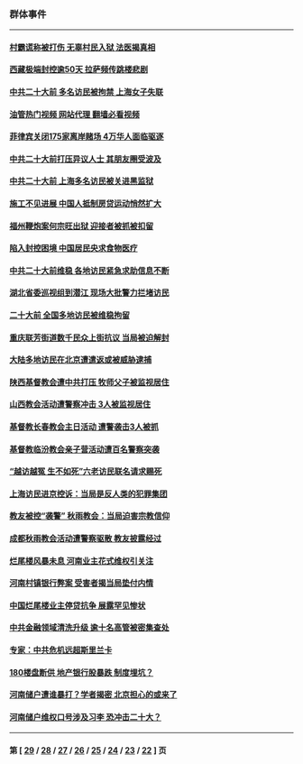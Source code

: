 ### 群体事件
---
#### [村霸谎称被打伤 无辜村民入狱 法医揭真相](../../pages/ncid279/n13838149.md?10080845) 
#### [西藏极端封控逾50天 拉萨频传跳楼悲剧](../../pages/ncid279/n13836551.md?10080845) 
#### [中共二十大前 多名访民被拘禁 上海女子失联](../../pages/ncid279/n13834363.md?10080845) 
#### [油管热门视频 网站代理 翻墙必看视频](http://209.222.30.114:81/youtube.html?10080845)
#### [菲律宾关闭175家离岸赌场 4万华人面临驱逐](../../pages/ncid279/n13833169.md?10080845) 
#### [中共二十大前打压异议人士 其朋友圈受波及](../../pages/ncid279/n13833136.md?10080845) 
#### [中共二十大前 上海多名访民被关进黑监狱](../../pages/ncid279/n13829500.md?10080845) 
#### [施工不见进展 中国人抵制房贷运动悄然扩大](../../pages/ncid279/n13828435.md?10080845) 
#### [福州鞭炮案何宗旺出狱 迎接者被抓被扣留](../../pages/ncid279/n13824304.md?10080845) 
#### [陷入封控困境 中国居民央求食物医疗](../../pages/ncid279/n13823589.md?10080845) 
#### [中共二十大前维稳 各地访民紧急求助信息不断](../../pages/ncid279/n13822888.md?10080845) 
#### [湖北省委巡视组到潜江 现场大批警力拦堵访民](../../pages/ncid279/n13820243.md?10080845) 
#### [二十大前 全国多地访民被维稳拘留](../../pages/ncid279/n13819431.md?10080845) 
#### [重庆联芳街道数千民众上街抗议 当局被迫解封](../../pages/ncid279/n13812220.md?10080845) 
#### [大陆多地访民在北京遭遣返或被威胁逮捕](../../pages/ncid279/n13812104.md?10080845) 
#### [陕西基督教会遭中共打压 牧师父子被监视居住](../../pages/ncid279/n13811611.md?10080845) 
#### [山西教会活动遭警察冲击 3人被监视居住](../../pages/ncid279/n13808966.md?10080845) 
#### [基督教长春教会主日活动 遭警袭击3人被抓](../../pages/ncid279/n13806935.md?10080845) 
#### [基督教临汾教会亲子营活动遭百名警察突袭](../../pages/ncid279/n13806527.md?10080845) 
#### [“越访越冤 生不如死”六老访民联名请求赐死](../../pages/ncid279/n13805907.md?10080845) 
#### [上海访民进京控诉：当局是反人类的犯罪集团](../../pages/ncid279/n13803858.md?10080845) 
#### [教友被控“袭警” 秋雨教会：当局迫害宗教信仰](../../pages/ncid279/n13803563.md?10080845) 
#### [成都秋雨教会活动遭警察驱散 教友披露经过](../../pages/ncid279/n13802541.md?10080845) 
#### [烂尾楼风暴未息 河南业主花式维权引关注](../../pages/ncid279/n13794519.md?10080845) 
#### [河南村镇银行弊案 受害者揭当局垫付内情](../../pages/ncid279/n13791990.md?10080845) 
#### [中国烂尾楼业主停贷抗争 展露罕见惨状](../../pages/ncid279/n13787794.md?10080845) 
#### [中共金融领域清洗升级 逾十名高管被密集查处](../../pages/ncid279/n13782694.md?10080845) 
#### [专家：中共危机远超斯里兰卡](../../pages/ncid279/n13782248.md?10080845) 
#### [180楼盘断供 地产银行股暴跌 制度埋坑？](../../pages/ncid279/n13780778.md?10080845) 
#### [河南储户遭谁暴打？学者揭密 北京担心的或来了](../../pages/ncid279/n13779407.md?10080845) 
#### [河南储户维权口号涉及习李 恐冲击二十大？](../../pages/ncid279/n13778148.md?10080845) 

---
#### 第 [ [29](./29.md?10080845) / [28](./28.md?10080845) / [27](./27.md?10080845) / [26](./26.md?10080845) / [25](./25.md?10080845) / [24](./24.md?10080845) / [23](./23.md?10080845) / [22](./22.md?10080845) ] 页
